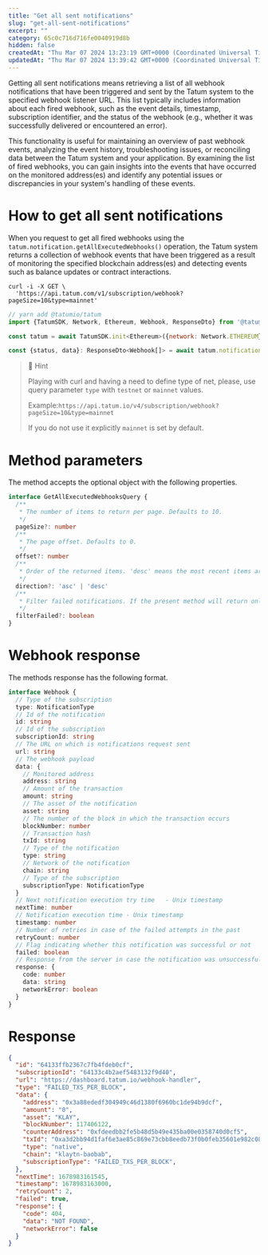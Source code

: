 ```yaml
---
title: "Get all sent notifications"
slug: "get-all-sent-notifications"
excerpt: ""
category: 65c0c716d716fe0040919d8b
hidden: false
createdAt: "Thu Mar 07 2024 13:23:19 GMT+0000 (Coordinated Universal Time)"
updatedAt: "Thu Mar 07 2024 13:39:42 GMT+0000 (Coordinated Universal Time)"
---
```

Getting all sent notifications means retrieving a list of all webhook notifications that have been triggered and sent by the Tatum system to the specified webhook listener URL. This list typically includes information about each fired webhook, such as the event details, timestamp, subscription identifier, and the status of the webhook (e.g., whether it was successfully delivered or encountered an error).

This functionality is useful for maintaining an overview of past webhook events, analyzing the event history, troubleshooting issues, or reconciling data between the Tatum system and your application. By examining the list of fired webhooks, you can gain insights into the events that have occurred on the monitored address(es) and identify any potential issues or discrepancies in your system's handling of these events.

# How to get all sent notifications

When you request to get all fired webhooks using the `tatum.notification.getAllExecutedWebhooks()` operation, the Tatum system returns a collection of webhook events that have been triggered as a result of monitoring the specified blockchain address(es) and detecting events such as balance updates or contract interactions.

```curl curl
curl -i -X GET \
  'https://api.tatum.com/v1/subscription/webhook?pageSize=10&type=mainnet'
```
```javascript
// yarn add @tatumio/tatum
import {TatumSDK, Network, Ethereum, Webhook, ResponseDto} from '@tatumio/tatum'

const tatum = await TatumSDK.init<Ethereum>({network: Network.ETHEREUM})

const {status, data}: ResponseDto<Webhook[]> = await tatum.notification.getAllExecutedWebhooks()
```

> 📘 Hint
> 
> Playing with curl and having a need to define type of net, please, use query parameter `type` with `testnet` or `mainnet` values.
> 
> Example:`https://api.tatum.io/v4/subscription/webhook?pageSize=10&type=mainnet`
> 
> If you do not use it explicitly `mainnet` is set by default.

# Method parameters

The method accepts the optional object with the following properties.

```typescript
interface GetAllExecutedWebhooksQuery {
  /**
   * The number of items to return per page. Defaults to 10.
   */
  pageSize?: number
  /**
   * The page offset. Defaults to 0.
   */
  offset?: number
  /**
   * Order of the returned items. 'desc' means the most recent items are returned first. Defaults to 'desc'.
   */
  direction?: 'asc' | 'desc'
  /**
   * Filter failed notifications. If the present method will return only successful or failed results based on the filterFailed field.
   */
  filterFailed?: boolean
}
```

# Webhook response

The methods response has the following format.

```typescript
interface Webhook {
  // Type of the subscription
  type: NotificationType
  // Id of the notification
  id: string
  // Id of the subscription
  subscriptionId: string
  // The URL on which is notifications request sent
  url: string
  // The webhook payload
  data: {
    // Monitored address
    address: string
    // Amount of the transaction
    amount: string
    // The asset of the notification
    asset: string
    // The number of the block in which the transaction occurs
    blockNumber: number
    // Transaction hash
    txId: string
    // Type of the notification
    type: string
    // Network of the notification
    chain: string
    // Type of the subscription
    subscriptionType: NotificationType
  }
  // Next notification execution try time	- Unix timestamp
  nextTime: number
  // Notification execution time - Unix timestamp
  timestamp: number
  // Number of retries in case of the failed attempts in the past
  retryCount: number
  // Flag indicating whether this notification was successful or not	
  failed: boolean
  // Response from the server in case the notification was unsuccessful
  response: {
    code: number
    data: string
    networkError: boolean
  }
}

```

# Response

```json
{
  "id": "64133ffb2367c7fb4fdeb0cf",
  "subscriptionId": "64133c4b2aef5483132f9d40",
  "url": "https://dashboard.tatum.io/webhook-handler",
  "type": "FAILED_TXS_PER_BLOCK",
  "data": {
    "address": "0x3a88ededf304949c46d1380f6960bc1de94b9dcf",
    "amount": "0",
    "asset": "KLAY",
    "blockNumber": 117406122,
    "counterAddress": "0xfdeedbb2fe5b48d5b49e435ba00e0358740d0cf5",
    "txId": "0xa3d2bb94d1faf6e3ae85c869e73cbb8eedb73f0b0feb35601e982c087c2e3f91",
    "type": "native",
    "chain": "klaytn-baobab",
    "subscriptionType": "FAILED_TXS_PER_BLOCK",
  },
  "nextTime": 1678983161545,
  "timestamp": 1678983163000,
  "retryCount": 2,
  "failed": true,
  "response": {
    "code": 404,
    "data": "NOT FOUND",
    "networkError": false
  }
}
```
